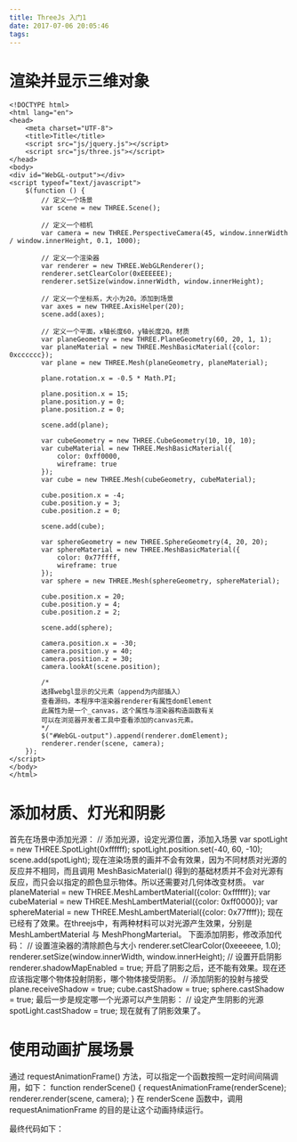 ```yaml
---
title: ThreeJs 入门1
date: 2017-07-06 20:05:46
tags:
---
```


# 渲染并显示三维对象 #

	<!DOCTYPE html>
	<html lang="en">
	<head>
	    <meta charset="UTF-8">
	    <title>Title</title>
	    <script src="js/jquery.js"></script>
	    <script src="js/three.js"></script>
	</head>
	<body>
	<div id="WebGL-output"></div>
	<script typeof="text/javascript">
	    $(function () {
	        // 定义一个场景
	        var scene = new THREE.Scene();
	
	        // 定义一个相机
	        var camera = new THREE.PerspectiveCamera(45, window.innerWidth / window.innerHeight, 0.1, 1000);
	
	        // 定义一个渲染器
	        var renderer = new THREE.WebGLRenderer();
	        renderer.setClearColor(0xEEEEEE);
	        renderer.setSize(window.innerWidth, window.innerHeight);
	
	        // 定义一个坐标系，大小为20。添加到场景
	        var axes = new THREE.AxisHelper(20);
	        scene.add(axes);
	
	        // 定义一个平面，x轴长度60，y轴长度20。材质
	        var planeGeometry = new THREE.PlaneGeometry(60, 20, 1, 1);
	        var planeMaterial = new THREE.MeshBasicMaterial({color: 0xcccccc});
	        var plane = new THREE.Mesh(planeGeometry, planeMaterial);
	
	        plane.rotation.x = -0.5 * Math.PI;
	
	        plane.position.x = 15;
	        plane.position.y = 0;
	        plane.position.z = 0;
	
	        scene.add(plane);
	
	        var cubeGeometry = new THREE.CubeGeometry(10, 10, 10);
	        var cubeMaterial = new THREE.MeshBasicMaterial({
	            color: 0xff0000,
	            wireframe: true
	        });
	        var cube = new THREE.Mesh(cubeGeometry, cubeMaterial);
	
	        cube.position.x = -4;
	        cube.position.y = 3;
	        cube.position.z = 0;
	
	        scene.add(cube);
	
	        var sphereGeometry = new THREE.SphereGeometry(4, 20, 20);
	        var sphereMaterial = new THREE.MeshBasicMaterial({
	            color: 0x77ffff,
	            wireframe: true
	        });
	        var sphere = new THREE.Mesh(sphereGeometry, sphereMaterial);
	
	        cube.position.x = 20;
	        cube.position.y = 4;
	        cube.position.z = 2;
	
	        scene.add(sphere);
	
	        camera.position.x = -30;
	        camera.position.y = 40;
	        camera.position.z = 30;
	        camera.lookAt(scene.position);
	
	        /*
	        选择webgl显示的父元素（append为内部插入）
	        查看源码，本程序中渲染器renderer有属性domElement
	        此属性为是一个_canvas，这个属性与渲染器构造函数有关
	        可以在浏览器开发者工具中查看添加的canvas元素。
	        */
	        $("#WebGL-output").append(renderer.domElement);
	        renderer.render(scene, camera);
	    });
	</script>
	</body>
	</html>

# 添加材质、灯光和阴影 #
首先在场景中添加光源：
    // 添加光源，设定光源位置，添加入场景
    var spotLight = new THREE.SpotLight(0xffffff);
    spotLight.position.set(-40, 60, -10);
    scene.add(spotLight);
现在渲染场景的画并不会有效果，因为不同材质对光源的反应并不相同，而且调用 MeshBasicMaterial() 得到的基础材质并不会对光源有反应，而只会以指定的颜色显示物体。所以还需要对几何体改变材质。
    var planeMaterial = new THREE.MeshLambertMaterial({color: 0xffffff});
    var cubeMaterial = new THREE.MeshLambertMaterial({color: 0xff0000});
    var sphereMaterial = new THREE.MeshLambertMaterial({color: 0x77ffff});
现在已经有了效果。在threejs中，有两种材料可以对光源产生效果，分别是 MeshLambertMaterial 与 MeshPhongMarterial。
下面添加阴影，修改添加代码：
    // 设置渲染器的清除颜色与大小
    renderer.setClearColor(0xeeeeee, 1.0);
    renderer.setSize(window.innerWidth, window.innerHeight);
    // 设置开启阴影
    renderer.shadowMapEnabled = true;
开启了阴影之后，还不能有效果。现在还应该指定哪个物体投射阴影，哪个物体接受阴影。
    // 添加阴影的投射与接受
    plane.receiveShadow = true;
    cube.castShadow = true;
    sphere.castShadow = true;
最后一步是规定哪一个光源可以产生阴影：
    // 设定产生阴影的光源
    spotLight.castShadow = true;
现在就有了阴影效果了。

# 使用动画扩展场景 #

通过 requestAnimationFrame() 方法，可以指定一个函数按照一定时间间隔调用，如下：
    function renderScene() {
        requestAnimationFrame(renderScene);
        renderer.render(scene, camera);
    }
在 renderScene 函数中，调用 requestAnimationFrame 的目的是让这个动画持续运行。

最终代码如下：
	<!DOCTYPE html>
	<html lang="en">
	<head>
	    <meta charset="UTF-8">
	    <title>Title</title>
	    <script src="js/jquery.js"></script>
	    <script src="js/three.js"></script>
	    <script src="js/stats.js"></script>
	</head>
	<body>
	<div id="Stats-output"></div>
	<div id="WebGL-output"></div>
	<script typeof="text/javascript">
	
	    $(function () {
	        // 定义一个场景
	        var scene = new THREE.Scene();
	
	        // 定义一个相机
	        var camera = new THREE.PerspectiveCamera(45, window.innerWidth / window.innerHeight, 0.1, 1000);
	
	        // 定义一个渲染器
	        var renderer = new THREE.WebGLRenderer();
	        renderer.setClearColor(0xEEEEEE);
	        renderer.setSize(window.innerWidth, window.innerHeight);
	
	        // 定义一个坐标系，大小为20。添加到场景
	        var axes = new THREE.AxisHelper(20);
	        scene.add(axes);
	
	        // 定义一个平面，x轴长度60，y轴长度20。材质
	        var planeGeometry = new THREE.PlaneGeometry(60, 20, 1, 1);
	        var planeMaterial = new THREE.MeshLambertMaterial({color: 0xffffff});
	        var plane = new THREE.Mesh(planeGeometry, planeMaterial);
	
	        plane.rotation.x = -0.5 * Math.PI;
	
	        plane.position.x = 15;
	        plane.position.y = 0;
	        plane.position.z = 0;
	
	        scene.add(plane);
	
	        var cubeGeometry = new THREE.CubeGeometry(10, 10, 10);
	        var cubeMaterial = new THREE.MeshLambertMaterial({
	            color: 0xff0000,
	        //    wireframe: true
	        });
	        var cube = new THREE.Mesh(cubeGeometry, cubeMaterial);
	
	        cube.position.x = -4;
	        cube.position.y = 3;
	        cube.position.z = 0;
	
	        scene.add(cube);
	
	        var sphereGeometry = new THREE.SphereGeometry(4, 20, 20);
	        var sphereMaterial = new THREE.MeshLambertMaterial({
	            color: 0x77ffff,
	          //  wireframe: true
	        });
	        var sphere = new THREE.Mesh(sphereGeometry, sphereMaterial);
	
	        cube.position.x = 20;
	        cube.position.y = 4;
	        cube.position.z = 2;
	
	        scene.add(sphere);
	
	        camera.position.x = -30;
	        camera.position.y = 40;
	        camera.position.z = 30;
	
	        // 相机指向场景中心位置
	        camera.lookAt(scene.position);
	
	        // 添加光源，设定光源位置，添加入场景
	        var spotLight = new THREE.SpotLight(0xffffff);
	        spotLight.position.set(-40, 60, -10);
	        scene.add(spotLight);
	
	        // 设置渲染器的清除颜色与大小
	        renderer.setClearColor(0xeeeeee, 1.0);
	        renderer.setSize(window.innerWidth, window.innerHeight);
	        // 设置阴影
	        renderer.shadowMapEnabled = true;
	
	        // 添加阴影的投射与接受
	        plane.receiveShadow = true;
	        cube.castShadow = true;
	        sphere.castShadow = true;
	
	        // 设定产生阴影的光源
	        spotLight.castShadow = true;
	
	        /*
	        选择webgl显示的父元素（append为内部插入）
	        查看源码，本程序中渲染器renderer有属性domElement
	        此属性为是一个_canvas，这个属性与渲染器构造函数有关
	        总之为一个canvas元素
	        */
	        $("#WebGL-output").append(renderer.domElement);
	
	        // initStats函数是用来在左上角创建一个状态显示区域
	        function initStats() {
	            var stats = new Stats();
	            stats.setMode(0);
	            stats.domElement.style.position = 'absolute';
	            stats.domElement.style.left = '0px';
	            stats.domElement.style.top = '0px';
	            $("#Stats-output").append(stats.domElement);
	            return stats;
	        }
	
			// 渲染状态显示器
	        function render() {
	            stats.update();
	            requestAnimationFrame(renderScene);
	            renderer.render(scene, camera);
	        }
	
			// 渲染webgl动画
	        var step = 0;
	        function render() {
	            // 让立方体围绕三个轴进行转动
	            cube.rotation.x += 0.02;
	            cube.rotation.y += 0.02;
	            cube.rotation.z += 0.02;
	
	            // 球体的运动轨迹，x与y合并起来是一个半圆
	            step += 0.04;
	            sphere.position.x = 20 + (10 * Math.cos(step));
				// 绝对值函数保证轨迹永远在正半轴
	            sphere.position.y = 2 + (10 * Math.abs(Math.sin(step)));
	
	            requestAnimationFrame(render);
	            renderer.render(scene, camera);
	        }
	
	        var stats = initStats();
	        renderScene();
	        render();
	    });
	</script>
	</body>
	</html>
这样，带有动画的 WebGL 就显示成功了。


